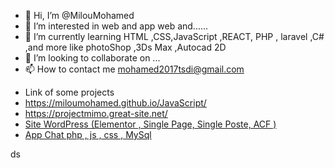 - 👋 Hi, I’m @MilouMohamed
- 👀 I’m interested in web and app web and...... 
- 🌱 I’m currently learning HTML ,CSS,JavaScript ,REACT, PHP , laravel ,C# ,and more like photoShop ,3Ds Max ,Autocad 2D 
- 💞️ I’m looking to collaborate on ...
- 📫 How to contact me  mohamed2017tsdi@gmail.com 
<!---- 📫 How to reach me  mohamed2017tsdi@gmail.com or develop26master@gmail.com  --->
- Link of some projects
-    <a href="https://miloumohamed.github.io/JavaScript" > https://miloumohamed.github.io/JavaScript/    </a>
-   <a href="https://projectmimo.great-site.net" >  https://projectmimo.great-site.net/  </a>
-   <a href="http://medox.unaux.com/" >   Site WordPress (Elementor , Single Page, Single Poste, ACF )   </a>
-   <a href="http://medox2.unaux.com/Php_Chat_App/login.php" > App Chat php , js , css , MySql   </a>

<!---
Milou Mohamed/MilouMohamed is a ✨ special ✨ repository because its `README.md` (this file) appears on your GitHub profile.
You can click the Preview link to take a look at your changes.
--->
ds 
